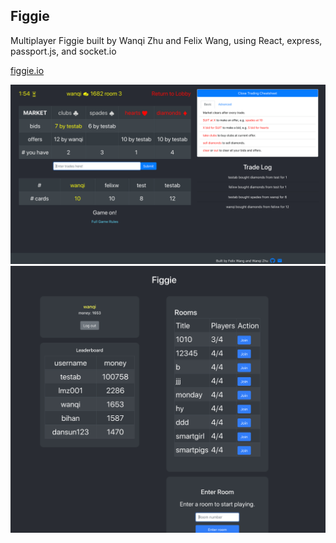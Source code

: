 ## Figgie

Multiplayer Figgie built by Wanqi Zhu and Felix Wang, using React, express, passport.js, and socket.io

[figgie.io](http://figgie.io)

![demo](demo.png)
![landing](landing.png)